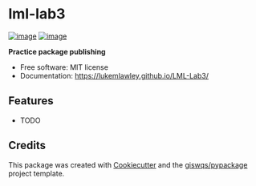 # lml-lab3


[![image](https://img.shields.io/pypi/v/lml-lab3.svg)](https://pypi.python.org/pypi/lml-lab3)
[![image](https://img.shields.io/conda/vn/conda-forge/lml-lab3.svg)](https://anaconda.org/conda-forge/lml-lab3)


**Practice package publishing**


-   Free software: MIT license
-   Documentation: https://lukemlawley.github.io/LML-Lab3/
    

## Features

-   TODO

## Credits

This package was created with [Cookiecutter](https://github.com/cookiecutter/cookiecutter) and the [giswqs/pypackage](https://github.com/giswqs/pypackage) project template.
